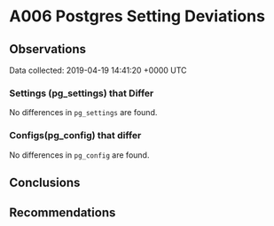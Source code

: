 # A006 Postgres Setting Deviations #

## Observations ##
Data collected: 2019-04-19 14:41:20 +0000 UTC  

### Settings (pg_settings) that Differ ###

No differences in `pg_settings` are found.

### Configs(pg_config) that differ ###

No differences in `pg_config` are found.



## Conclusions ##


## Recommendations ##

